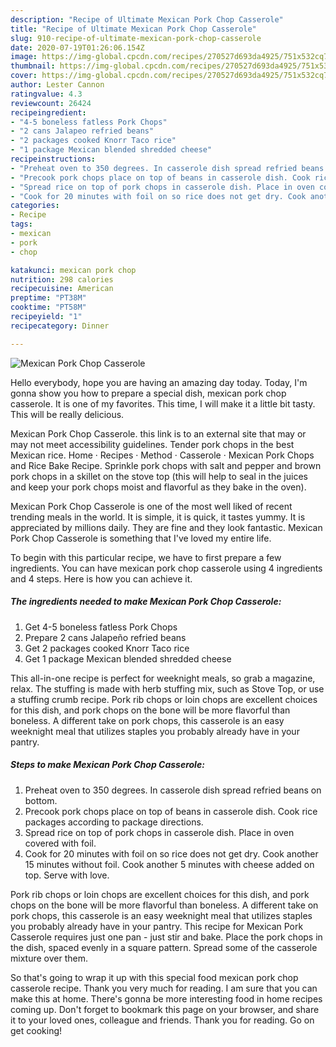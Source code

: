 ```yaml
---
description: "Recipe of Ultimate Mexican Pork Chop Casserole"
title: "Recipe of Ultimate Mexican Pork Chop Casserole"
slug: 910-recipe-of-ultimate-mexican-pork-chop-casserole
date: 2020-07-19T01:26:06.154Z
image: https://img-global.cpcdn.com/recipes/270527d693da4925/751x532cq70/mexican-pork-chop-casserole-recipe-main-photo.jpg
thumbnail: https://img-global.cpcdn.com/recipes/270527d693da4925/751x532cq70/mexican-pork-chop-casserole-recipe-main-photo.jpg
cover: https://img-global.cpcdn.com/recipes/270527d693da4925/751x532cq70/mexican-pork-chop-casserole-recipe-main-photo.jpg
author: Lester Cannon
ratingvalue: 4.3
reviewcount: 26424
recipeingredient:
- "4-5 boneless fatless Pork Chops"
- "2 cans Jalapeo refried beans"
- "2 packages cooked Knorr Taco rice"
- "1 package Mexican blended shredded cheese"
recipeinstructions:
- "Preheat oven to 350 degrees. In casserole dish spread refried beans on bottom."
- "Precook pork chops place on top of beans in casserole dish. Cook rice packages according to package directions."
- "Spread rice on top of pork chops in casserole dish. Place in oven covered with foil."
- "Cook for 20 minutes with foil on so rice does not get dry. Cook another 15 minutes without foil. Cook another 5 minutes with cheese added on top. Serve with love."
categories:
- Recipe
tags:
- mexican
- pork
- chop

katakunci: mexican pork chop 
nutrition: 298 calories
recipecuisine: American
preptime: "PT38M"
cooktime: "PT58M"
recipeyield: "1"
recipecategory: Dinner

---
```



![Mexican Pork Chop Casserole](https://img-global.cpcdn.com/recipes/270527d693da4925/751x532cq70/mexican-pork-chop-casserole-recipe-main-photo.jpg)

Hello everybody, hope you are having an amazing day today. Today, I'm gonna show you how to prepare a special dish, mexican pork chop casserole. It is one of my favorites. This time, I will make it a little bit tasty. This will be really delicious.

Mexican Pork Chop Casserole. this link is to an external site that may or may not meet accessibility guidelines. Tender pork chops in the best Mexican rice. Home · Recipes · Method · Casserole · Mexican Pork Chops and Rice Bake Recipe. Sprinkle pork chops with salt and pepper and brown pork chops in a skillet on the stove top (this will help to seal in the juices and keep your pork chops moist and flavorful as they bake in the oven).

Mexican Pork Chop Casserole is one of the most well liked of recent trending meals in the world. It is simple, it is quick, it tastes yummy. It is appreciated by millions daily. They are fine and they look fantastic. Mexican Pork Chop Casserole is something that I've loved my entire life.


To begin with this particular recipe, we have to first prepare a few ingredients. You can have mexican pork chop casserole using 4 ingredients and 4 steps. Here is how you can achieve it.

<!--inarticleads1-->

##### The ingredients needed to make Mexican Pork Chop Casserole:

1. Get 4-5 boneless fatless Pork Chops
1. Prepare 2 cans Jalapeño refried beans
1. Get 2 packages cooked Knorr Taco rice
1. Get 1 package Mexican blended shredded cheese


This all-in-one recipe is perfect for weeknight meals, so grab a magazine, relax. The stuffing is made with herb stuffing mix, such as Stove Top, or use a stuffing crumb recipe. Pork rib chops or loin chops are excellent choices for this dish, and pork chops on the bone will be more flavorful than boneless. A different take on pork chops, this casserole is an easy weeknight meal that utilizes staples you probably already have in your pantry. 

<!--inarticleads2-->

##### Steps to make Mexican Pork Chop Casserole:

1. Preheat oven to 350 degrees. In casserole dish spread refried beans on bottom.
1. Precook pork chops place on top of beans in casserole dish. Cook rice packages according to package directions.
1. Spread rice on top of pork chops in casserole dish. Place in oven covered with foil.
1. Cook for 20 minutes with foil on so rice does not get dry. Cook another 15 minutes without foil. Cook another 5 minutes with cheese added on top. Serve with love.


Pork rib chops or loin chops are excellent choices for this dish, and pork chops on the bone will be more flavorful than boneless. A different take on pork chops, this casserole is an easy weeknight meal that utilizes staples you probably already have in your pantry. This recipe for Mexican Pork Casserole requires just one pan - just stir and bake. Place the pork chops in the dish, spaced evenly in a square pattern. Spread some of the casserole mixture over them. 

So that's going to wrap it up with this special food mexican pork chop casserole recipe. Thank you very much for reading. I am sure that you can make this at home. There's gonna be more interesting food in home recipes coming up. Don't forget to bookmark this page on your browser, and share it to your loved ones, colleague and friends. Thank you for reading. Go on get cooking!
